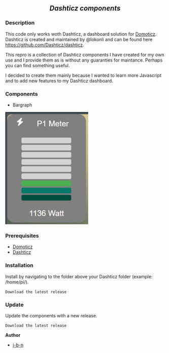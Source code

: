 <h2 align="center">
  <i>Dashticz components</i>
</h2>

### Description
This code only works woth Dashticz, a dashboard solution for [Domoticz](https://github.com/domoticz/domoticz). Dashticz is created and maintained by @lokonli and can be found here https://github.com/Dashticz/dashticz.

This repro is a collection of Dashticz components I have created for my own use and I provide them as is without any guaranties for maintance. Perhaps you can find something useful.

I decided to create them mainly because I wanted to learn more Javascript and to add new features to my Dashticz dashboard.

### Components

- Bargraph

![Image](assets/bargraph.png)

### Prerequisites
- [Domoticz](https://github.com/domoticz/domoticz)
- [Dashticz](https://dashticz.readthedocs.io/en/master/)

### Installation
Install by navigating to the folder above your Dashticz folder (example: /home/pi/).
````
Download the latest release
````

### Update
Update the components with a new release. 
````
Download the latest release
````

**Author**

* [j-b-n](https://github.com/j-b-n)
